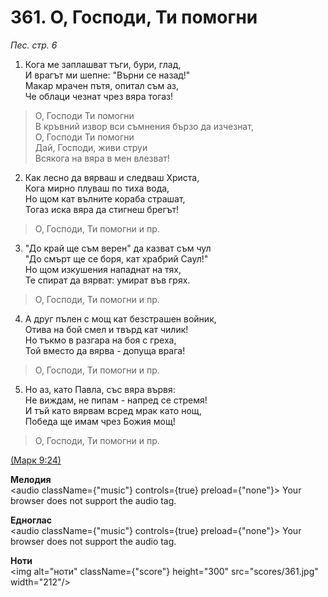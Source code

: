 # 361. О,  Господи, Ти помогни  

*Пес. стр. 6*  

1. Кога ме заплашват тъги, бури, глад,  
И врагът ми шепне: "Върни се назад!"  
Макар мрачен пътя, опитал съм аз,  
Че облаци чезнат чрез вяра тогаз!  

> О, Господи Ти помогни  
> В кръвний извор вси съмнения бързо да изчезнат,  
> О, Господи Ти помогни  
> Дай, Господи, живи струи  
> Всякога на вяра в мен влезват!  

2. Как лесно да вярваш и следваш Христа,  
Кога мирно плуваш по тиха вода,  
Но щом кат вълните кораба страшат,  
Тогаз иска вяра да стигнеш брегът!  

> О, Господи, Ти помогни и пр.  

3. "До край ще съм верен" да казват съм чул  
"До смърт ще се боря, кат храбрий Саул!"  
Но щом изкушения нападнат на тях,  
Те спират да вярват: умират във грях.  

> О, Господи, Ти помогни и пр.  

4. А друг пълен с мощ кат безстрашен войник,  
Отива на бой смел и твърд кат чилик!  
Но тъкмо в разгара на боя с греха,  
Той вместо да вярва - допуща врага!  

> О, Господи, Ти помогни и пр.  

5. Но аз, като Павла, със вяра вървя:  
Не виждам, не пипам - напред се стремя!  
И тъй като вярвам всред мрак като нощ,  
Победа ще имам чрез Божия мощ!  

> О, Господи, Ти помогни и пр.  

[(Марк 9:24)](http://biblia.bg/index.php?k=41&g=9&s=24)  

__Мелодия__  
<audio className={"music"} controls={true} preload={"none"}><source src="mp3/361.mp3" type="audio/mpeg"/>
Your browser does not support the audio tag.
</audio>  

__Едноглас__  
<audio className={"music"} controls={true} preload={"none"}><source src="transp/361.mp3" type="audio/mpeg"/>
Your browser does not support the audio tag.
</audio>  

__Ноти__  
<img alt="ноти" className={"score"} height="300" src="scores/361.jpg" width="212"/>
